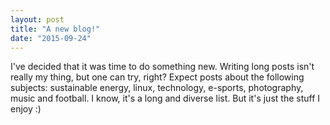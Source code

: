 ```yaml
---
layout: post
title: "A new blog!"
date: "2015-09-24"
---
```


I've decided that it was time to do something new. Writing long posts isn't really my thing, but one can try, right? Expect posts about the following subjects: sustainable energy, linux, technology, e-sports, photography, music and football. I know, it's a long and diverse list. But it's just the stuff I enjoy :)
